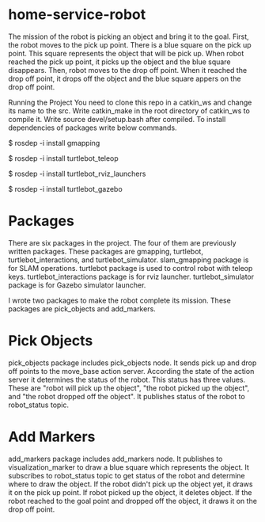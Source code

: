 # home-service-robot
 The mission of the robot is picking an object and bring it to the goal. First, the robot moves to the pick up point. There is a blue square on the pick up point. This square represents the object that will be pick up. When robot reached the pick up point, it picks up the object and the blue square disappears. Then, robot moves to the drop off point.
 When it reached the drop off point, it drops off the object and the blue square appers on the drop off point.
 
 
Running the Project
You need to clone this repo in a catkin_ws and change its name to the src. Write catkin_make in the root directory of catkin_ws to compile it. Write source devel/setup.bash after compiled. To install dependencies of packages write below commands.

$ rosdep -i install gmapping

$ rosdep -i install turtlebot_teleop

$ rosdep -i install turtlebot_rviz_launchers

$ rosdep -i install turtlebot_gazebo



# Packages
There are six packages in the project. The four of them are previously written packages. These packages are gmapping, turtlebot, turtlebot_interactions, and turtlebot_simulator. slam_gmapping package is for SLAM operations. turtlebot package is used to control robot with teleop keys. turtlebot_interactions package is for rviz launcher. turtlebot_simulator package is for Gazebo simulator launcher.

I wrote two packages to make the robot complete its mission. These packages are pick_objects and add_markers.

# Pick Objects
pick_objects package includes pick_objects node. It sends pick up and drop off points to the move_base action server. According the state of the action server it determines the status of the robot. This status has three values. These are "robot will pick up the object", "the robot picked up the object", and "the robot dropped off the object". It publishes status of the robot to robot_status topic.

# Add Markers
add_markers package includes add_markers node. It publishes to visualization_marker to draw a blue square which represents the object. It subscribes to robot_status topic to get status of the robot and determine where to draw the object. If the robot didn't pick up the object yet, it draws it on the pick up point. If robot picked up the object, it deletes object. If the robot reached to the goal point and dropped off the object, it draws it on the drop off point.
